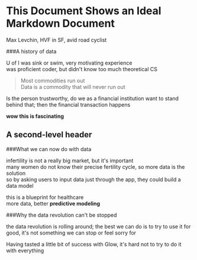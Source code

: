 This Document Shows an Ideal Markdown Document
=========================================

Max Levchin, HVF in SF, avid road cyclist

###A history of data
 
U of I was sink or swim, very motivating experience  
was proficient coder, but didn't know too much theoretical CS

>Most commodities run out    
>Data is a commodity that will never run out

Is the person trustworthy, do we as a financial institution want to stand behind that; then the financial transaction happens

**wow this is fascinating**

A second-level header
-----------------------------

###What we can now do with data

infertility is not a really big market, but it's important  
many women do not know their precise fertility cycle, so more data is the solution  
so by asking users to input data just through the app, they could build a data model

this is a blueprint for healthcare  
more data, better **predictive modeling**

###Why the data revolution can't be stopped

the data revolution is rolling around; the best we can do is to try to use it for good, it's not something we can stop or feel sorry for

Having tasted a little bit of success with Glow, it's hard not to try to do it with everything

